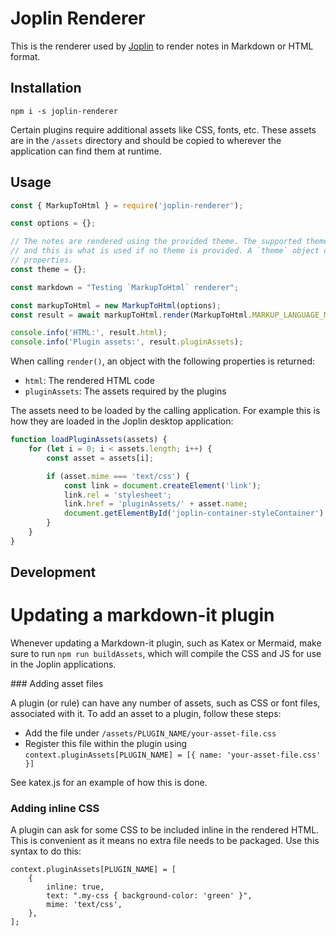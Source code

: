 # Joplin Renderer

This is the renderer used by [Joplin](https://github.com/laurent22/joplin) to render notes in Markdown or HTML format.

## Installation

	npm i -s joplin-renderer

Certain plugins require additional assets like CSS, fonts, etc. These assets are in the `/assets` directory and should be copied to wherever the application can find them at runtime.

## Usage

```js
const { MarkupToHtml } = require('joplin-renderer');

const options = {};

// The notes are rendered using the provided theme. The supported theme properties are in `defaultNoteStyle.js`
// and this is what is used if no theme is provided. A `theme` object can be provided to override default theme
// properties.
const theme = {};

const markdown = "Testing `MarkupToHtml` renderer";

const markupToHtml = new MarkupToHtml(options);
const result = await markupToHtml.render(MarkupToHtml.MARKUP_LANGUAGE_MARKDOWN, markdown, theme, options);

console.info('HTML:', result.html);
console.info('Plugin assets:', result.pluginAssets);
```

When calling `render()`, an object with the following properties is returned:

- `html`: The rendered HTML code
- `pluginAssets`: The assets required by the plugins

The assets need to be loaded by the calling application. For example this is how they are loaded in the Joplin desktop application:

```js
function loadPluginAssets(assets) {
	for (let i = 0; i < assets.length; i++) {
		const asset = assets[i];

		if (asset.mime === 'text/css') {
			const link = document.createElement('link');
			link.rel = 'stylesheet';
			link.href = 'pluginAssets/' + asset.name;
			document.getElementById('joplin-container-styleContainer').appendChild(link);
		}
	}
}
```

## Development

# Updating a markdown-it plugin

Whenever updating a Markdown-it plugin, such as Katex or Mermaid, make sure to run `npm run buildAssets`, which will compile the CSS and JS for use in the Joplin applications.

### Adding asset files

A plugin (or rule) can have any number of assets, such as CSS or font files, associated with it. To add an asset to a plugin, follow these steps:

- Add the file under `/assets/PLUGIN_NAME/your-asset-file.css`
- Register this file within the plugin using `context.pluginAssets[PLUGIN_NAME] = [{ name: 'your-asset-file.css' }]`

See katex.js for an example of how this is done.

### Adding inline CSS

A plugin can ask for some CSS to be included inline in the rendered HTML. This is convenient as it means no extra file needs to be packaged. Use this syntax to do this:

```
context.pluginAssets[PLUGIN_NAME] = [
	{
		inline: true,
		text: ".my-css { background-color: 'green' }",
		mime: 'text/css',
	},
];
```